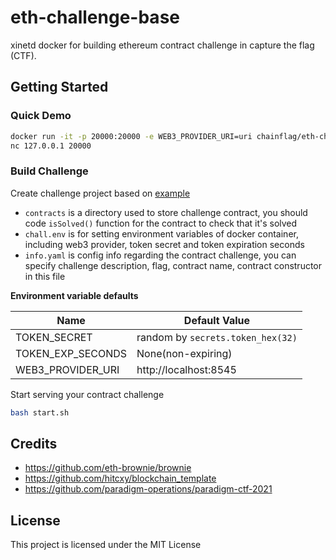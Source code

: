 # eth-challenge-base

xinetd docker for building ethereum contract challenge in capture the flag (CTF).

## Getting Started

### Quick Demo

```bash
docker run -it -p 20000:20000 -e WEB3_PROVIDER_URI=uri chainflag/eth-challenge-base
nc 127.0.0.1 20000
```

### Build Challenge

Create challenge project based on [example](https://github.com/chainflag/eth-challenge-base/tree/main/example)
* `contracts` is a directory used to store challenge contract, you should code `isSolved()` function for the contract to check that it's solved
* `chall.env` is for setting environment variables of docker container, including web3 provider, token secret and token expiration seconds
* `info.yaml` is config info regarding the contract challenge, you can specify challenge description, flag, contract name, contract constructor in this file

**Environment variable defaults**

| Name              | Default Value
| ----------------- | ----------------------------------
| TOKEN_SECRET      | random by `secrets.token_hex(32)`      
| TOKEN_EXP_SECONDS | None(non-expiring)
| WEB3_PROVIDER_URI | http://localhost:8545

Start serving your contract challenge
```bash
bash start.sh
```

## Credits

* https://github.com/eth-brownie/brownie
* https://github.com/hitcxy/blockchain_template
* https://github.com/paradigm-operations/paradigm-ctf-2021

## License

This project is licensed under the MIT License
